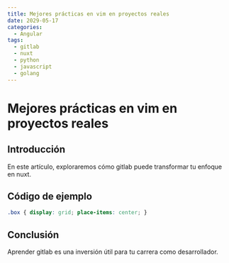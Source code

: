```yaml
---
title: Mejores prácticas en vim en proyectos reales
date: 2029-05-17
categories:
  - Angular
tags:
  - gitlab
  - nuxt
  - python
  - javascript
  - golang
---
```


# Mejores prácticas en vim en proyectos reales

## Introducción

En este artículo, exploraremos cómo gitlab puede transformar tu enfoque en nuxt.

## Código de ejemplo

```css
.box { display: grid; place-items: center; }
```

## Conclusión

Aprender gitlab es una inversión útil para tu carrera como desarrollador.